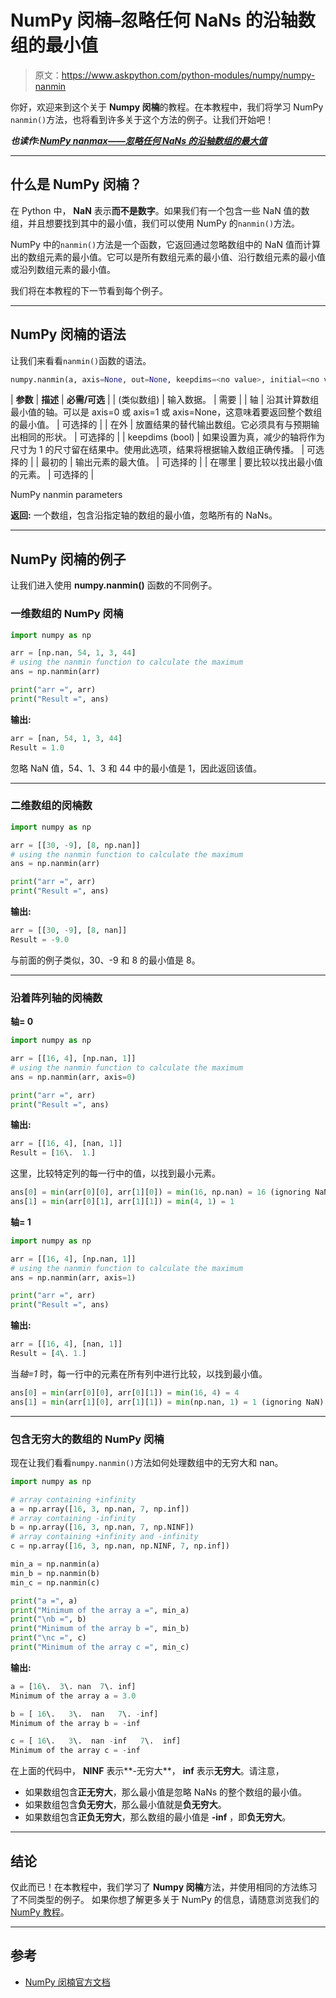 # NumPy 闵楠–忽略任何 NaNs 的沿轴数组的最小值

> 原文：<https://www.askpython.com/python-modules/numpy/numpy-nanmin>

你好，欢迎来到这个关于 **Numpy 闵楠**的教程。在本教程中，我们将学习 NumPy `nanmin()`方法，也将看到许多关于这个方法的例子。让我们开始吧！

***也读作:[NumPy nanmax——忽略任何 NaNs 的沿轴数组的最大值](https://www.askpython.com/python-modules/numpy/numpy-nanmax)***

* * *

## 什么是 NumPy 闵楠？

在 Python 中， **NaN** 表示**而不是数字**。如果我们有一个包含一些 NaN 值的数组，并且想要找到其中的最小值，我们可以使用 NumPy 的`nanmin()`方法。

NumPy 中的`nanmin()`方法是一个函数，它返回通过忽略数组中的 NaN 值而计算出的数组元素的最小值。它可以是所有数组元素的最小值、沿行数组元素的最小值或沿列数组元素的最小值。

我们将在本教程的下一节看到每个例子。

* * *

## NumPy 闵楠的语法

让我们来看看`nanmin()`函数的语法。

```py
numpy.nanmin(a, axis=None, out=None, keepdims=<no value>, initial=<no value>, where=<no value>)

```

| **参数** | **描述** | **必需/可选** |
| (类似数组) | 输入数据。 | 需要 |
| 轴 | 沿其计算数组最小值的轴。可以是 axis=0 或 axis=1 或 axis=None，这意味着要返回整个数组的最小值。 | 可选择的 |
| 在外 | 放置结果的替代输出数组。它必须具有与预期输出相同的形状。 | 可选择的 |
| keepdims (bool) | 如果设置为真，减少的轴将作为尺寸为 1 的尺寸留在结果中。使用此选项，结果将根据输入数组正确传播。 | 可选择的 |
| 最初的 | 输出元素的最大值。 | 可选择的 |
| 在哪里 | 要比较以找出最小值的元素。 | 可选择的 |

NumPy nanmin parameters

**返回:**
一个数组，包含沿指定轴的数组的最小值，忽略所有的 NaNs。

* * *

## NumPy 闵楠的例子

让我们进入使用 **numpy.nanmin()** 函数的不同例子。

### 一维数组的 NumPy 闵楠

```py
import numpy as np

arr = [np.nan, 54, 1, 3, 44]
# using the nanmin function to calculate the maximum
ans = np.nanmin(arr)

print("arr =", arr)
print("Result =", ans)

```

**输出:**

```py
arr = [nan, 54, 1, 3, 44]
Result = 1.0

```

忽略 NaN 值，54、1、3 和 44 中的最小值是 1，因此返回该值。

* * *

### 二维数组的闵楠数

```py
import numpy as np

arr = [[30, -9], [8, np.nan]]
# using the nanmin function to calculate the maximum
ans = np.nanmin(arr)

print("arr =", arr)
print("Result =", ans)

```

**输出:**

```py
arr = [[30, -9], [8, nan]]
Result = -9.0

```

与前面的例子类似，30、-9 和 8 的最小值是 8。

* * *

### 沿着阵列轴的闵楠数

**轴= 0**

```py
import numpy as np

arr = [[16, 4], [np.nan, 1]]
# using the nanmin function to calculate the maximum
ans = np.nanmin(arr, axis=0)

print("arr =", arr)
print("Result =", ans)

```

**输出:**

```py
arr = [[16, 4], [nan, 1]]
Result = [16\.  1.]

```

这里，比较特定列的每一行中的值，以找到最小元素。

```py
ans[0] = min(arr[0][0], arr[1][0]) = min(16, np.nan) = 16 (ignoring NaN)
ans[1] = min(arr[0][1], arr[1][1]) = min(4, 1) = 1

```

**轴= 1**

```py
import numpy as np

arr = [[16, 4], [np.nan, 1]]
# using the nanmin function to calculate the maximum
ans = np.nanmin(arr, axis=1)

print("arr =", arr)
print("Result =", ans)

```

**输出:**

```py
arr = [[16, 4], [nan, 1]]
Result = [4\. 1.]

```

当*轴=1* 时，每一行中的元素在所有列中进行比较，以找到最小值。

```py
ans[0] = min(arr[0][0], arr[0][1]) = min(16, 4) = 4
ans[1] = min(arr[1][0], arr[1][1]) = min(np.nan, 1) = 1 (ignoring NaN)

```

* * *

### 包含无穷大的数组的 NumPy 闵楠

现在让我们看看`numpy.nanmin()`方法如何处理数组中的无穷大和 nan。

```py
import numpy as np

# array containing +infinity
a = np.array([16, 3, np.nan, 7, np.inf])
# array containing -infinity
b = np.array([16, 3, np.nan, 7, np.NINF])
# array containing +infinity and -infinity
c = np.array([16, 3, np.nan, np.NINF, 7, np.inf])

min_a = np.nanmin(a)
min_b = np.nanmin(b)
min_c = np.nanmin(c)

print("a =", a)
print("Minimum of the array a =", min_a)
print("\nb =", b)
print("Minimum of the array b =", min_b)
print("\nc =", c)
print("Minimum of the array c =", min_c)

```

**输出:**

```py
a = [16\.  3\. nan  7\. inf]
Minimum of the array a = 3.0

b = [ 16\.   3\.  nan   7\. -inf]
Minimum of the array b = -inf

c = [ 16\.   3\.  nan -inf   7\.  inf]
Minimum of the array c = -inf

```

在上面的代码中， **NINF** 表示**-无穷大**， **inf** 表示**无穷大**。请注意，

*   如果数组包含**正无穷大**，那么最小值是忽略 NaNs 的整个数组的最小值。
*   如果数组包含**负无穷大**，那么最小值就是**负无穷大**。
*   如果数组包含**正负无穷大**，那么数组的最小值是 **-inf** ，即**负无穷大**。

* * *

## 结论

仅此而已！在本教程中，我们学习了 **Numpy 闵楠**方法，并使用相同的方法练习了不同类型的例子。
如果你想了解更多关于 NumPy 的信息，请随意浏览我们的 [NumPy 教程](https://www.askpython.com/python-modules/numpy)。

* * *

## 参考

*   [NumPy 闵楠官方文档](https://numpy.org/doc/stable/reference/generated/numpy.nanmin.html)